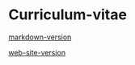 # Curriculum-vitae

[markdown-version](https://nanudoldirmgjj.github.io/Curriculum-vitae/cv)

[web-site-version](https://nanudoldirmgjj.github.io/Curriculum-vitae/)
